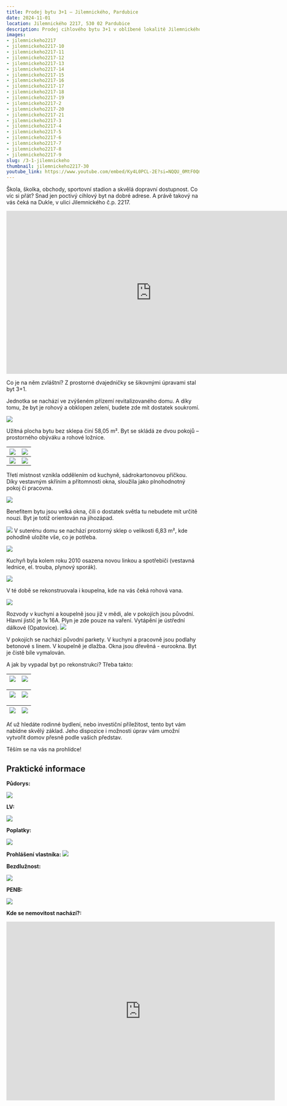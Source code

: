 ```yaml
---
title: Prodej bytu 3+1 – Jilemnického, Pardubice
date: 2024-11-01
location: Jilemnického 2217, 530 02 Pardubice
description: Prodej cihlového bytu 3+1 v oblíbené lokalitě Jilemnického, Pardubice.
images:
- jilemnickeho2217
- jilemnickeho2217-10
- jilemnickeho2217-11
- jilemnickeho2217-12
- jilemnickeho2217-13
- jilemnickeho2217-14
- jilemnickeho2217-15
- jilemnickeho2217-16
- jilemnickeho2217-17
- jilemnickeho2217-18
- jilemnickeho2217-19
- jilemnickeho2217-2
- jilemnickeho2217-20
- jilemnickeho2217-21
- jilemnickeho2217-3
- jilemnickeho2217-4
- jilemnickeho2217-5
- jilemnickeho2217-6
- jilemnickeho2217-7
- jilemnickeho2217-8
- jilemnickeho2217-9
slug: /3-1-jilemnickeho
thumbnail: jilemnickeho2217-30
youtube_link: https://www.youtube.com/embed/Ky4L0PCL-2E?si=NQQU_0MtF0QmII8_
---
```


Škola, školka, obchody, sportovní stadion a skvělá dopravní dostupnost. Co víc si přát? Snad jen poctivý cihlový byt na dobré adrese. A právě takový na vás čeká na Dukle, v ulici Jilemnického č.p. 2217. 

<iframe width="755" height="425" src="https://www.youtube.com/embed/Ky4L0PCL-2E?si=vZZlGRk3z_49h2Zl" title="YouTube video player" frameborder="0" allow="accelerometer; autoplay; clipboard-write; encrypted-media; gyroscope; picture-in-picture; web-share" referrerpolicy="strict-origin-when-cross-origin" allowfullscreen></iframe>

Co je na něm zvláštní? Z prostorné dvajedničky se šikovnými úpravami stal byt 3+1. 

Jednotka se nachází ve zvýšeném přízemí revitalizovaného domu. A díky tomu, že byt je rohový a obklopen zelení, budete zde mít dostatek soukromí.

![](https://res.cloudinary.com/dgnpeadbj/image/upload/v1754728903/jilemnickeho2217.jpg)

Užitná plocha bytu bez sklepa činí 58,05 m². Byt se skládá ze dvou pokojů – prostorného obýváku a rohové ložnice. 

| ![](https://res.cloudinary.com/dgnpeadbj/image/upload/v1754728904/jilemnickeho2217-7.jpg) | ![](https://res.cloudinary.com/dgnpeadbj/image/upload/v1754728903/jilemnickeho2217-5.jpg) |
| ----------------------------------------------------------------------------------------- | ----------------------------------------------------------------------------------------- |
| ![](https://res.cloudinary.com/dgnpeadbj/image/upload/v1754728904/jilemnickeho2217-9.jpg) | ![](https://res.cloudinary.com/dgnpeadbj/image/upload/v1754728903/jilemnickeho2217-8.jpg) |

 Třetí místnost vznikla oddělením od kuchyně, sádrokartonovou příčkou. Díky vestavným skříním a přítomnosti okna, sloužila jako plnohodnotný pokoj či pracovna.

![](https://res.cloudinary.com/dgnpeadbj/image/upload/v1754728905/jilemnickeho2217-20.jpg)

Benefitem bytu jsou velká okna, čili o dostatek světla tu nebudete mít určitě nouzi. Byt je totiž orientován na jihozápad.

![](https://res.cloudinary.com/dgnpeadbj/image/upload/v1754728903/jilemnickeho2217-3.jpg) V suterénu domu se nachází prostorný sklep o velikosti 6,83 m², kde pohodlně uložíte vše, co je potřeba.

![](https://res.cloudinary.com/dgnpeadbj/image/upload/v1754728906/jilemnickeho2217-15.jpg)

Kuchyň byla kolem roku 2010 osazena novou linkou a spotřebiči (vestavná lednice, el. trouba, plynový sporák). 

![](https://res.cloudinary.com/dgnpeadbj/image/upload/v1754728904/jilemnickeho2217-11.jpg)

V té době se rekonstruovala i koupelna, kde na vás čeká rohová vana. 

![](https://res.cloudinary.com/dgnpeadbj/image/upload/v1754728904/jilemnickeho2217-14.jpg)

Rozvody v kuchyni a koupelně jsou již v mědi, ale v pokojích jsou původní. Hlavní jistič je 1x 16A. Plyn je zde pouze na vaření. Vytápění je ústřední dálkové (Opatovice).
![](https://res.cloudinary.com/dgnpeadbj/image/upload/v1754728904/jilemnickeho2217-13.jpg)

V pokojích se nachází původní parkety. V kuchyni a pracovně jsou podlahy betonové s linem. V koupelně je dlažba. Okna jsou dřevěná - eurookna. Byt je čistě bíle vymalován.

A jak by vypadal byt po rekonstrukci? Třeba takto:

| ![](https://res.cloudinary.com/dgnpeadbj/image/upload/v1754728905/jilemnickeho2217-19.jpg) | ![](https://res.cloudinary.com/dgnpeadbj/image/upload/v1754728905/jilemnickeho2217-17.jpg) |
| ------------------------------------------------------------------------------------------ | ------------------------------------------------------------------------------------------ |

| ![](https://res.cloudinary.com/dgnpeadbj/image/upload/v1754728903/jilemnickeho2217-8.jpg) | ![](https://res.cloudinary.com/dgnpeadbj/image/upload/v1754728905/jilemnickeho2217-18.jpg) |
| ----------------------------------------------------------------------------------------- | ------------------------------------------------------------------------------------------ |

| ![](https://res.cloudinary.com/dgnpeadbj/image/upload/v1754728904/jilemnickeho2217-9.jpg) | ![](https://res.cloudinary.com/dgnpeadbj/image/upload/v1754728905/jilemnickeho2217-16.jpg) |
| ----------------------------------------------------------------------------------------- | ------------------------------------------------------------------------------------------ |

Ať už hledáte rodinné bydlení, nebo investiční příležitost, tento byt vám nabídne skvělý základ. Jeho dispozice i možnosti úprav vám umožní vytvořit domov přesně podle vašich představ.

Těším se na vás na prohlídce!

## Praktické informace

**Půdorys:**

![](https://res.cloudinary.com/dgnpeadbj/image/upload/v1754728905/jilemnickeho2217-21.jpg)

**LV:**

![](https://res.cloudinary.com/dgnpeadbj/image/upload/v1754728906/jilemnickeho2217-22.png)

**Poplatky:**

![](https://res.cloudinary.com/dgnpeadbj/image/upload/v1754728909/jilemnickeho2217-26.png)

**Prohlášení vlastníka:**
![](https://res.cloudinary.com/dgnpeadbj/image/upload/v1754728906/jilemnickeho2217-23.png)

**Bezdlužnost:**

![](https://res.cloudinary.com/dgnpeadbj/image/upload/v1754728908/jilemnickeho2217-25.png)

**PENB:**

![](https://res.cloudinary.com/dgnpeadbj/image/upload/v1754728908/jilemnickeho2217-24.png)

**Kde se nemovitost nachází?:**

<iframe style="border:none" src="https://mapy.com/s/kehemadohe" width="700" height="466" frameborder="0"></iframe>
